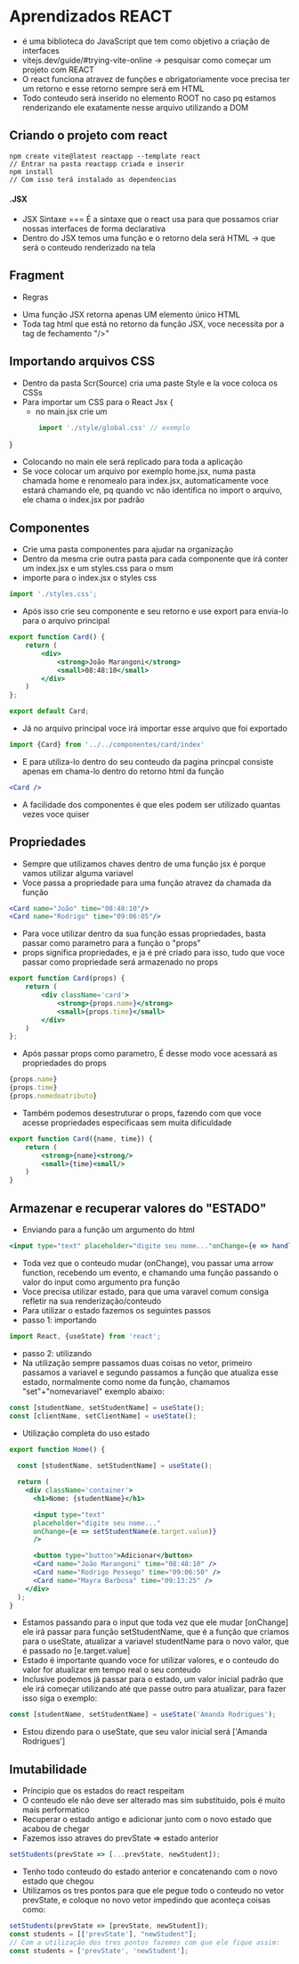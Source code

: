 # Aprendizados REACT

* é uma biblioteca do JavaScript que tem como objetivo a criação de interfaces
* vitejs.dev/guide/#trying-vite-online -> pesquisar como começar um projeto com REACT
* O react funciona atravez de funções e obrigatoriamente voce precisa ter um retorno e esse retorno sempre será em HTML
* Todo conteudo será inserido no elemento ROOT no caso pq estamos renderizando ele exatamente nesse arquivo utilizando a DOM

## Criando o projeto com react

``` node 
npm create vite@latest reactapp --template react 
// Entrar na pasta reactapp criada e inserir
npm install 
// Com isso terá instalado as dependencias
```
#### .JSX

* JSX Sintaxe === É a sintaxe que o react usa para que possamos criar nossas interfaces de forma declarativa
* Dentro do JSX temos uma função e o retorno dela será HTML -> que será o conteudo renderizado na tela

## Fragment

* Regras
- Uma função JSX retorna apenas UM elemento único HTML <br>
- Toda tag html que está no retorno da função JSX, voce necessita por a tag de fechamento "/>" <br>

## Importando arquivos CSS

* Dentro da pasta Scr(Source) cria uma paste Style e la voce coloca os CSSs
* Para importar um CSS para o React Jsx {
    * no main.jsx crie um 
    ``` jsx
        import './style/global.css' // exemplo
    ```
}
* Colocando no main ele será replicado para toda a aplicação
* Se voce colocar um arquivo por exemplo home.jsx, numa pasta chamada home e renomealo para index.jsx, automaticamente voce estará chamando ele, pq quando vc não identifica no import o arquivo, ele chama o index.jsx por padrão

## Componentes

* Crie uma pasta componentes para ajudar na organização
* Dentro da mesma crie outra pasta para cada componente que irá conter um index.jsx e um styles.css para o msm
* importe para o index.jsx o styles css 
``` jsx
import './styles.css';
```
* Após isso crie seu componente e seu retorno e use export para envia-lo para o arquivo principal
``` jsx
export function Card() {
    return (
        <div>
            <strong>João Marangoni</strong>
            <small>08:48:10</small>
        </div>
    )
};

export default Card;
```
* Já no arquivo principal voce irá importar esse arquivo que foi exportado
``` jsx
import {Card} from '../../componentes/card/index'
```
* E para utiliza-lo dentro do seu conteudo da pagina princpal consiste apenas em chama-lo dentro do retorno html da função
``` jsx
<Card />
```
* A facilidade dos componentes é que eles podem ser utilizado quantas vezes voce quiser

## Propriedades

* Sempre que utilizamos chaves dentro de uma função jsx é porque vamos utilizar alguma variavel
* Voce passa a propriedade para uma função atravez da chamada da função
``` jsx
<Card name="João" time="08:48:10"/>
<Card name="Rodrigo" time="09:06:05"/>
```
* Para voce utilizar dentro da sua função essas propriedades, basta passar como parametro para a função o "props"
* props significa propriedades, e ja é pré criado para isso, tudo que voce passar como propriedade será armazenado no props
``` jsx
export function Card(props) {
    return (
        <div className='card'>
            <strong>{props.name}</strong>
            <small>{props.time}</small>
        </div>
    )
};
```
* Após passar props como parametro, É desse modo voce acessará as propriedades do props
``` jsx
{props.name}
{props.time}
{props.nomedoatributo}
```
* Também podemos desestruturar o props, fazendo com que voce acesse propriedades especificaas sem muita dificuldade
``` jsx
export function Card({name, time}) {
    return (
        <strong>{name}<strong/>
        <small>{time}<small/>
    )
}
```

## Armazenar e recuperar valores do "ESTADO"

* Enviando para a função um argumento do html
``` jsx
<input type="text" placeholder="digite seu nome..."onChange={e => handleNameChange(e.target.value)}/>
```
* Toda vez que o conteudo mudar (onChange), vou passar uma arrow function, recebendo um evento, e chamando uma função passando o valor do input como argumento pra função
* Voce precisa utilizar estado, para que uma varavel comum consiga refletir na sua renderização/conteudo
* Para utilizar o estado fazemos os seguintes passos
* passo 1: importando
``` jsx
import React, {useState} from 'react';
```
* passo 2: utilizando
* Na utilização sempre passamos duas coisas no vetor, primeiro passamos a variavel e segundo passamos a função que atualiza esse estado, normalmente como nome da função, chamamos "set"+"nomevariavel" exemplo abaixo:
``` jsx
const [studentName, setStudentName] = useState();
const [clientName, setClientName] = useState();
```

* Utilização completa do uso estado
``` jsx
export function Home() {
  
  const [studentName, setStudentName] = useState();

  return (
    <div className='container'>
      <h1>Nome: {studentName}</h1>

      <input type="text" 
      placeholder="digite seu nome..."
      onChange={e => setStudentName(e.target.value)}
      />

      <button type="button">Adicionar</button>
      <Card name="João Marangoni" time="08:48:10" />
      <Card name="Rodrigo Pessego" time="09:06:50" />
      <Card name="Mayra Barbosa" time="09:13:25" />
    </div>
  );
}
```
* Estamos passando para o input que toda vez que ele mudar [onChange] ele irá passar para função setStudentName, que é a função que criamos para o useState, atualizar a variavel studentName para o novo valor, que é passado no [e.target.value]
* Estado é importante quando voce for utilizar valores, e o conteudo do valor for atualizar em tempo real o seu conteudo
* Inclusive podemos já passar para o estado, um valor inicial padrão que ele irá começar utilizando até que passe outro para atualizar, para fazer isso siga o exemplo:
``` jsx
const [studentName, setStudentName] = useState('Amanda Rodrigues');
```
* Estou dizendo para o useState, que seu valor inicial será ['Amanda Rodrigues']

## Imutabilidade

* Príncipio que os estados do react respeitam
* O conteudo ele não deve ser alterado mas sim substituido, pois é muito mais performatico
* Recuperar o estado antigo e adicionar junto com o novo estado que acabou de chegar
* Fazemos isso atraves do prevState => estado anterior
``` jsx 
setStudents(prevState => [...prevState, newStudent]);
```
* Tenho todo conteudo do estado anterior e concatenando com o novo estado que chegou
* Utilizamos os tres pontos para que ele pegue todo o conteudo no vetor prevState, e coloque no novo vetor
impedindo que aconteça coisas como:
``` jsx
setStudents(prevState => [prevState, newStudent]);
const students = [['prevState'], "newStudent"];
// Com a utilização dos tres pontos fazemos com que ele fique assim:
const students = ['prevState', 'newStudent'];
``` 